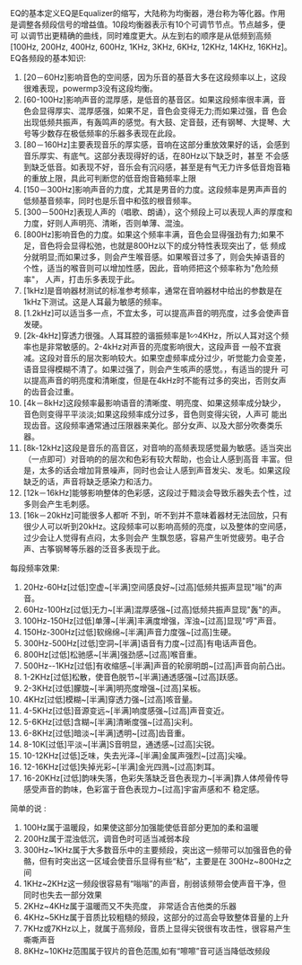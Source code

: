 EQ的基本定义EQ是Equalizer的缩写，大陆称为均衡器，港台称为等化器。作用是调整各频段信号的增益值。10段均衡器表示有10个可调节节点。节点越多，便可 以调节出更精确的曲线，同时难度更大。从左到右的顺序是从低频到高频[100Hz, 200Hz, 400Hz, 600Hz, 1KHz, 3KHz, 6KHz, 12KHz, 14KHz, 16KHz]。
EQ各频段的基本知识:

1. [20－60Hz]影响音色的空间感，因为乐音的基音大多在这段频率以上，这段很难表现，powermp3没有这段均衡。
2. [60-100Hz]影响声音的混厚感，是低音的基音区。如果这段频率很丰满，音色会显得厚实、混厚感强，如果不足，音色会变得无力;而如果过强，音 色会出现低频共振声，有轰鸣声的感觉。有大鼓、定音鼓，还有钢琴、大提琴、大号等少数存在极低频率的乐器多表现在此段。
3. [80－160Hz]主要表现音乐的厚实感，音响在这部分重放效果好的话，会感到音乐厚实、有底气。这部分表现得好的话，在80Hz以下缺乏时，甚至 不会感到缺乏低音。如表现不好，音乐会有沉闷感，甚至是有气无力许多低音炮音箱的重放上限，具此可判断您的低音炮音箱频率上限
4. [150－300Hz]影响声音的力度，尤其是男音的力度。这段频率是男声声音的低频基音频率，同时也是乐音中和弦的根音频率。
5. [300－500Hz]表现人声的（唱歌、朗诵），这个频段上可以表现人声的厚度和力度，好则人声明亮、清晰，否则单薄、混浊。
6. [800Hz]影响音色的力度。如果这个频率丰满，音色会显得强劲有力;如果不足，音色将会显得松弛，也就是800Hz以下的成分特性表现突出了，低 频成分就明显;而如果过多，则会产生喉音感。如果喉音过多了，则会失掉语音的个性，适当的喉音则可以增加性感，因此，音响师把这个频率称为"危险频率"， 人声，打击乐多表现于此。
7. [1kHz]是音响器材测试的标准参考频率，通常在音响器材中给出的参数是在1kHz下测试。这是人耳最为敏感的频率。
8. [1.2kHz]可以适当多一点，不宜太多，可以提高声音的明亮度，过多会使声音发硬。
9. [2k-4kHz]穿透力很强。人耳耳腔的谐振频率是1∽4KHz，所以人耳对这个频率也是非常敏感的。2-4kHz对声音的亮度影响很大，这段声音 一般不宜衰减。这段对音乐的层次影响较大。如果空虚频率成分过少，听觉能力会变差，语音显得模糊不清了。如果过强了，则会产生咳声的感觉。，有适当的提升 可以提高声音的明亮度和清晰度，但是在4kHz时不能有过多的突出，否则女声的齿音会过重。
10. [4k－8kHz]这段频率最影响语音的清晰度、明亮度、如果这频率成分缺少，音色则变得平平淡淡;如果这段频率成分过多，音色则变得尖锐，人声可 能出现齿音。这段频率通常通过压限器来美化。部分女声、以及大部分吹奏类乐器。
11. [8k-12kHz]这段是音乐的高音区，对音响的高频表现感觉最为敏感。适当突出（一点即可）对音响的的层次和色彩有较大帮助，也会让人感到高音 丰富。但是，太多的话会增加背景噪声，同时也会让人感到声音发尖、发毛。如果这段缺乏的话，声音将缺乏感染力和活力。
12. [12k－16kHz]能够影响整体的色彩感，这段过于黯淡会导致乐器失去个性，过多则会产生毛刺感。
13. [16k－20kHz]可能很多人都听 不到，听不到并不意味着器材无法回放，只有很少人可以听到20kHz。这段频率可以影响高频的亮度，以及整体的空间感，过少会让人觉得有点闷，太多则会产 生飘忽感，容易产生听觉疲劳。电子合声、古筝钢琴等乐器的泛音多表现于此。

每段频率效果:

1. 20Hz-60Hz[过低]空虚~[半满]空间感良好~[过高]低频共振声显现"嗡"的声音。
2. 60Hz-100Hz[过低]无力~[半满]混厚感强~[过高]低频共振声显现"轰"的声。
3. 100Hz-150Hz[过低]单薄~[半满]丰满度增强，浑浊~[过高]显现"哼"声音。
4. 150Hz-300Hz[过低]软绵绵~[半满]声音力度强~[过高]生硬。
5. 300Hz-500Hz[过低]空洞~[半满]语音有力度~[过高]有电话声音色。
6. 800Hz[过低]松驰感~[半满]强劲感~[过高]喉音重。
7. 500Hz--1KHz[过低]有收缩感~[半满]声音的轮廓明朗~[过高]声音向前凸出。
8. 1-2KHz[过低]松散，使音色脱节~[半满]通透感强~[过高]跃感。
9. 2-3KHz[过低]朦胧~[半满]明亮度增强~[过高]呆板。
10. 4KHz[过低]模糊~[半满]穿透力强~[过高]咳音量。
11. 4-5KHz[过低]音源变远~[半满]响度感强~[过高]声音变近。
12. 5-6KHz[过低]含糊~[半满]清晰度强~[过高]尖利。
13. 6-8KHz[过低]暗淡~[半满]透明~[过高]齿音重。
14. 8-10K[过低]平淡~[半满]S音明显，通透感~[过高]尖锐。
15. 10-12KHz[过低]乏味，失去光泽~[半满]金属声强烈~[过高]尖噪。
16. 12-16KHz[过低]失掉光彩~[半满]金光四溅~[过高]刺耳。
17. 16-20KHz[过低]韵味失落，色彩失落缺乏音色表现力~[半满]靠人体颅骨传导感受声音的韵味，色彩富于音色表现力~[过高]宇宙声感和不 稳定感。

简单的说 :

1. 100Hz属于温暖段，如果使这部分加强能使低音部分更加的柔和温暖
2. 200Hz属于混浊低沉，调音色时可适当减弱本段
3. 300Hz~1KHz属于大多数音乐中的主要频段，突出这一频带可以加强音色的骨骼，但有时突出这一区域会使音乐显得有些“粘”，主要是在 300Hz~800Hz之间
4. 1KHz~2KHz这一频段很容易有“嗡嗡”的声音，削弱该频带会使声音干净，但同时也失去一部分效果
5. 2KHz~4KHz属于温暖而又不失亮度， 非常适合吉他类的乐器
6. 4KHz~5KHz属于音质比较粗糙的频段，这部分的过高会导致整体音量的上升
7. 7KHz或7KHz以上，就属于高频段，音质上显得尖锐很有攻击性，很容易产生嘶嘶声音
8. 8KHz~10KHz范围属于钗片的音色范围,如有“嚓嚓”音可适当降低改频段